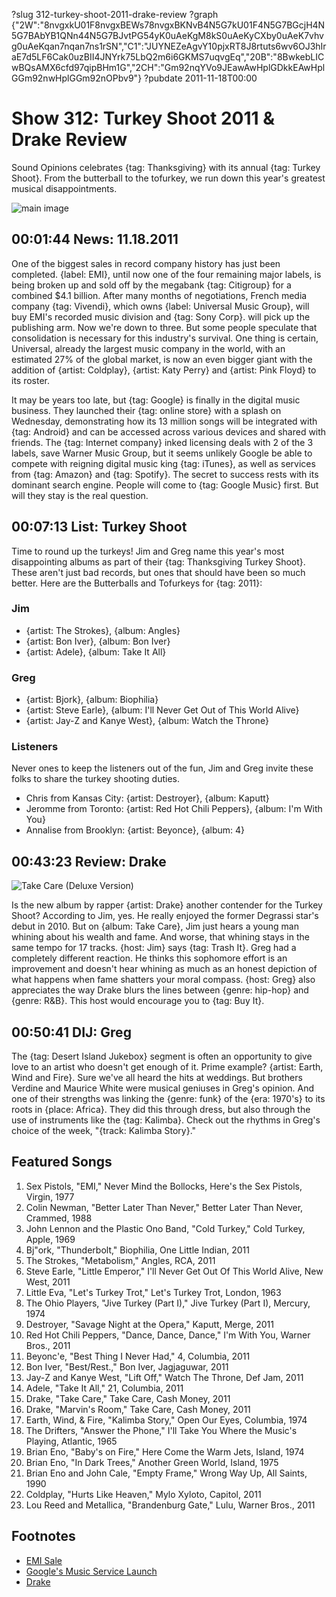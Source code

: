 ?slug 312-turkey-shoot-2011-drake-review
?graph {"2W":"8nvgxkU01F8nvgxBEWs78nvgxBKNvB4N5G7kU01F4N5G7BGcjH4N5G7BAbYB1QNn44N5G7BJvtPG54yK0uAeKgM8kS0uAeKyCXby0uAeK7vhvg0uAeKqan7nqan7ns1rSN","C1":"JUYNEZeAgvY10pjxRT8J8rtuts6wv6OJ3hIraE7d5LF6Cak0uzBII4JNYrk75LbQ2m6i6GKMS7uqvgEq","20B":"8BwkebLICwBQsAMX6cfd97qipBHm1G","2CH":"Gm92nqYVo9JEawAwHplGDkkEAwHplGGm92nwHplGGm92nOPbv9"}
?pubdate 2011-11-18T00:00

# Show 312: Turkey Shoot 2011 & Drake Review
Sound Opinions celebrates {tag: Thanksgiving} with its annual {tag: Turkey Shoot}. From the butterball to the tofurkey, we run down this year's greatest musical disappointments.

![main image](https://static.soundopinions.org/images/turkeyshoot.jpg)


## 00:01:44 News: 11.18.2011
One of the biggest sales in record company history has just been completed. {label: EMI}, until now one of the four remaining major labels, is being broken up and sold off by the megabank {tag: Citigroup} for a combined $4.1 billion. After many months of negotiations, French media company {tag: Vivendi}, which owns {label: Universal Music Group}, will buy EMI's recorded music division and {tag: Sony Corp}. will pick up the publishing arm. Now we're down to three. But some people speculate that consolidation is necessary for this industry's survival. One thing is certain, Universal, already the largest music company in the world, with an estimated 27% of the global market, is now an even bigger giant with the addition of {artist: Coldplay}, {artist: Katy Perry} and {artist: Pink Floyd} to its roster. 

It may be years too late, but {tag: Google} is finally in the digital music business. They launched their {tag: online store} with a splash on Wednesday, demonstrating how its 13 million songs will be integrated with {tag: Android} and can be accessed across various devices and shared with friends. The {tag: Internet company} inked licensing deals with 2 of the 3 labels, save Warner Music Group, but it seems unlikely Google be able to compete with reigning digital music king {tag: iTunes}, as well as services from {tag: Amazon} and {tag: Spotify}. The secret to success rests with its dominant search engine. People will come to {tag: Google Music} first. But will they stay is the real question.

## 00:07:13 List: Turkey Shoot
Time to round up the turkeys! Jim and Greg name this year's most disappointing albums as part of their {tag: Thanksgiving Turkey Shoot}. These aren't just bad records, but ones that should have been so much better. Here are the Butterballs and Tofurkeys for {tag: 2011}:

### Jim
- {artist: The Strokes}, {album: Angles}
- {artist: Bon Iver}, {album: Bon Iver}
- {artist: Adele}, {album: Take It All}

### Greg
- {artist: Bjork}, {album: Biophilia}
- {artist: Steve Earle}, {album: I'll Never Get Out of This World Alive}
- {artist: Jay-Z and Kanye West}, {album: Watch the Throne}

### Listeners
Never ones to keep the listeners out of the fun, Jim and Greg invite these folks to share the turkey shooting duties.

- Chris from Kansas City: {artist: Destroyer}, {album: Kaputt}
- Jeromme from Toronto: {artist: Red Hot Chili Peppers}, {album: I'm With You}
- Annalise from Brooklyn: {artist: Beyonce}, {album: 4}

## 00:43:23 Review: Drake 
![Take Care (Deluxe Version)](https://static.soundopinions.org/assets/312/20B0.jpg)

Is the new album by rapper {artist: Drake} another contender for the Turkey Shoot? According to Jim, yes. He really enjoyed the former Degrassi star's debut in 2010. But on {album: Take Care}, Jim just hears a young man whining about his wealth and fame. And worse, that whining stays in the same tempo for 17 tracks. {host: Jim} says {tag: Trash It}. Greg had a completely different reaction. He thinks this sophomore effort is an improvement and doesn't hear whining as much as an honest depiction of what happens when fame shatters your moral compass. {host: Greg} also appreciates the way Drake blurs the lines between {genre: hip-hop} and {genre: R&B}. This host would encourage you to {tag: Buy It}.

## 00:50:41 DIJ: Greg
The {tag: Desert Island Jukebox} segment is often an opportunity to give love to an artist who doesn't get enough of it. Prime example? {artist: Earth, Wind and Fire}. Sure we've all heard the hits at weddings. But brothers Verdine and Maurice White were musical geniuses in Greg's opinion. And one of their strengths was linking the {genre: funk} of the {era: 1970's} to its roots in {place: Africa}. They did this through dress, but also through the use of instruments like the {tag: Kalimba}. Check out the rhythms in Greg's choice of the week, "{track: Kalimba Story}." 


## Featured Songs
1. Sex Pistols, "EMI," Never Mind the Bollocks, Here's the Sex Pistols, Virgin, 1977
2. Colin Newman, "Better Later Than Never," Better Later Than Never, Crammed, 1988
3. John Lennon and the Plastic Ono Band, "Cold Turkey," Cold Turkey, Apple, 1969
4. Bj"ork, "Thunderbolt," Biophilia, One Little Indian, 2011
5. The Strokes, "Metabolism," Angles, RCA, 2011
6. Steve Earle, "Little Emperor," I'll Never Get Out Of This World Alive, New West, 2011
7. Little Eva, "Let's Turkey Trot," Let's Turkey Trot, London, 1963
8. The Ohio Players, "Jive Turkey (Part I)," Jive Turkey (Part I), Mercury, 1974
9. Destroyer, "Savage Night at the Opera," Kaputt, Merge, 2011
10. Red Hot Chili Peppers, "Dance, Dance, Dance," I'm With You, Warner Bros., 2011
11. Beyonc'e, "Best Thing I Never Had," 4, Columbia, 2011
12. Bon Iver, "Best/Rest.," Bon Iver, Jagjaguwar, 2011
13. Jay-Z and Kanye West, "Lift Off," Watch The Throne, Def Jam, 2011
14. Adele, "Take It All," 21, Columbia, 2011
15. Drake, "Take Care," Take Care, Cash Money, 2011
16. Drake, "Marvin's Room," Take Care, Cash Money, 2011
17. Earth, Wind, & Fire, "Kalimba Story," Open Our Eyes, Columbia, 1974
18. The Drifters, "Answer the Phone," I'll Take You Where the Music's Playing, Atlantic, 1965
19. Brian Eno, "Baby's on Fire," Here Come the Warm Jets, Island, 1974
20. Brian Eno, "In Dark Trees," Another Green World, Island, 1975
21. Brian Eno and John Cale, "Empty Frame," Wrong Way Up, All Saints, 1990
22. Coldplay, "Hurts Like Heaven," Mylo Xyloto, Capitol, 2011
23. Lou Reed and Metallica, "Brandenburg Gate," Lulu, Warner Bros., 2011

## Footnotes
- [EMI Sale](http://articles.latimes.com/2011/nov/12/business/la-fi-ct-emi-sold-20111112-68)
- [Google's Music Service Launch](http://www.reuters.com/article/2011/11/17/us-google-music-idUSTRE7AF29D20111117)
- [Drake](http://www.drizzydrake.org/)
